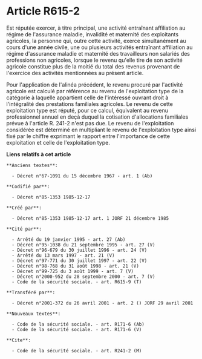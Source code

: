 # Article R615-2

Est réputée exercer, à titre principal, une activité entraînant affiliation au régime de l'assurance maladie, invalidité et
maternité des exploitants agricoles, la personne qui, outre cette activité, exerce simultanément au cours d'une année civile,
une ou plusieurs activités entraînant affiliation au régime d'assurance maladie et maternité des travailleurs non salariés
des professions non agricoles, lorsque le revenu qu'elle tire de son activité agricole constitue plus de la moitié du total
des revenus provenant de l'exercice des activités mentionnées au présent article. 

Pour l'application de l'alinéa précédent, le revenu procuré par l'activité agricole est calculé par référence au revenu de
l'exploitation type de la catégorie à laquelle appartient celle de l'intéressé ouvrant droit à l'intégralité des prestations
familiales agricoles. Le revenu de cette exploitation type est réputé, pour ce calcul, équivalent au revenu professionnel
annuel en deçà duquel la cotisation d'allocations familiales prévue à l'article R. 241-2 n'est pas due. Le revenu de
l'exploitation considérée est déterminé en multipliant le revenu de l'exploitation type ainsi fixé par le chiffre exprimant
le rapport entre l'importance de cette exploitation et celle de l'exploitation type.

**Liens relatifs à cet article**

	**Anciens textes**:

	  - Décret n°67-1091 du 15 décembre 1967 - art. 1 (Ab)

	**Codifié par**:

	  - Décret n°85-1353 1985-12-17

	**Créé par**:

	  - Décret n°85-1353 1985-12-17 art. 1 JORF 21 décembre 1985

	**Cité par**:

	  - Arrêté du 19 janvier 1995 - art. 27 (Ab)
	  - Décret n°95-1038 du 21 septembre 1995 - art. 27 (V)
	  - Décret n°96-679 du 30 juillet 1996 - art. 24 (V)
	  - Arrêté du 13 mars 1997 - art. 21 (V)
	  - Décret n°97-771 du 30 juillet 1997 - art. 22 (V)
	  - Décret n°98-768 du 31 août 1998 - art. 21 (V)
	  - Décret n°99-725 du 3 août 1999 - art. 7 (V)
	  - Décret n°2000-952 du 28 septembre 2000 - art. 7 (V)
	  - Code de la sécurité sociale. - art. R615-9 (T)

	**Transféré par**:

	  - Décret n°2001-372 du 26 avril 2001 - art. 2 () JORF 29 avril 2001

	**Nouveaux textes**:

	  - Code de la sécurité sociale. - art. R171-6 (Ab)
	  - Code de la sécurité sociale. - art. R171-6 (V)

	**Cite**:

	  - Code de la sécurité sociale. - art. R241-2 (M)
